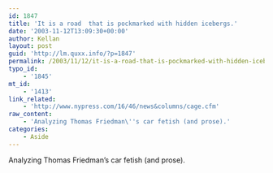 ```yaml
---
id: 1847
title: 'It is a road  that is pockmarked with hidden icebergs.'
date: '2003-11-12T13:09:30+00:00'
author: Kellan
layout: post
guid: 'http://lm.quxx.info/?p=1847'
permalink: /2003/11/12/it-is-a-road-that-is-pockmarked-with-hidden-icebergs/
typo_id:
    - '1845'
mt_id:
    - '1413'
link_related:
    - 'http://www.nypress.com/16/46/news&columns/cage.cfm'
raw_content:
    - 'Analyzing Thomas Friedman\''s car fetish (and prose).'
categories:
    - Aside
---
```


Analyzing Thomas Friedman’s car fetish (and prose).